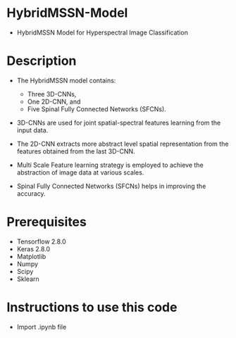# HybridMSSN-Model

* HybridMSSN Model for Hyperspectral Image Classification

**Description**
======

* The HybridMSSN model contains:
    * Three 3D-CNNs, 
    * One 2D-CNN, and 
    * Five Spinal Fully Connected Networks (SFCNs). 

* 3D-CNNs are used for joint spatial-spectral features learning from the input data.
* The 2D-CNN extracts more abstract level spatial representation from the features obtained from the last 3D-CNN.
* Multi Scale Feature learning strategy is employed to achieve the abstraction of image data at various scales.
* Spinal Fully Connected Networks (SFCNs) helps in improving the accuracy.


# Prerequisites

*  Tensorflow 2.8.0
*  Keras 2.8.0
*  Matplotlib
*  Numpy
*  Scipy
*  Sklearn

# Instructions to use this code

* Import .ipynb file 



